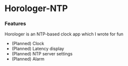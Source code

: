 # Horologer-NTP
<h3>Features</h3>
<p>Horologer is an NTP-based clock app which I wrote for fun</p>
<ul>
<li>(Planned) Clock</li>
<li>(Planned) Latency display</li>
<li>(Planned) NTP server settings</li>
<li>(Planned) Alarm</li>
</ul>
